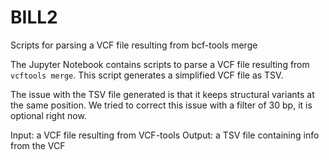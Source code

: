 # BILL2
Scripts for parsing a VCF file resulting from bcf-tools merge

The Jupyter Notebook contains scripts to parse a VCF file resulting from `vcftools merge`.
This script generates a simplified VCF file as TSV.

The issue with the TSV file generated is that it keeps structural variants at the same position.
We tried to correct this issue with a filter of 30 bp, it is optional right now.

Input: a VCF file resulting from VCF-tools
Output: a TSV file containing info from the VCF
